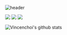 
![header](https://capsule-render.vercel.app/api?type=wave&color=auto&height=300&section=header&text=Vincenchoi&=capsule%20render&fontSize=90)

<img src="https://img.shields.io/badge/Adobe Photoshop-31A8FF?style=for-the-badge&logo=Adobe Photoshop&logoColor=white">
<img src="https://img.shields.io/badge/C-A8B9CC?style=for-the-badge&logo=C&logoColor=white">
<img src="https://img.shields.io/badge/C++-00599C?style=for-the-badge&logo=C++&logoColor=white">

![Vincenchoi's github stats](https://github-readme-stats.vercel.app/api?username=Vincenchoi&show_icons=true&hide_border=true)
